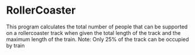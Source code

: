 # RollerCoaster

This program calculates the total number of people that can be supported 
on a rollercoaster track when given the total length of the track and the 
maximum length of the train. Note: Only 25% of the track can be occupied by
train

